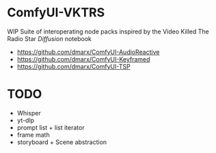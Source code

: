 # ComfyUI-VKTRS
WIP Suite of interoperating node packs inspired by the Video Killed The Radio Star *Diffusion* notebook

* https://github.com/dmarx/ComfyUI-AudioReactive
* https://github.com/dmarx/ComfyUI-Keyframed
* https://github.com/dmarx/ComfyUI-TSP

# TODO

* Whisper
* yt-dlp
* prompt list + list iterator
* frame math
* storyboard + Scene abstraction
